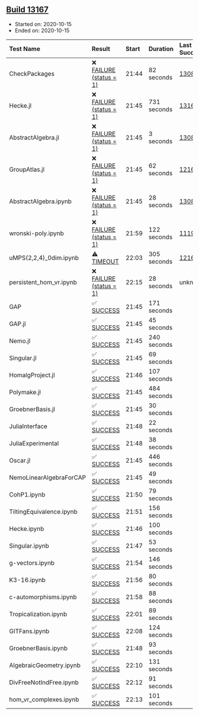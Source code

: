 ## [Build 13167](https://oscarci.mathematik.uni-kl.de/job/oscar/13167/)

* Started on: 2020-10-15
* Ended on: 2020-10-15

| Test Name    | Result | Start | Duration | Last Success | First Failure |
|:-------------|:-------|:------|:---------|:-------------|:--------------|
| CheckPackages | ❌ [FAILURE (status = 1)](https://oscarci.mathematik.uni-kl.de/job/oscar/13167/artifact/logs/build-13167/CheckPackages.log) | 21:44 | 82 seconds | [13085](https://oscarci.mathematik.uni-kl.de/job/oscar/13085/) | [13086](https://oscarci.mathematik.uni-kl.de/job/oscar/13086/) |
| Hecke.jl | ❌ [FAILURE (status = 1)](https://oscarci.mathematik.uni-kl.de/job/oscar/13167/artifact/logs/build-13167/Hecke.jl.log) | 21:45 | 731 seconds | [13166](https://oscarci.mathematik.uni-kl.de/job/oscar/13166/) | [13167](https://oscarci.mathematik.uni-kl.de/job/oscar/13167/) |
| AbstractAlgebra.jl | ❌ [FAILURE (status = 1)](https://oscarci.mathematik.uni-kl.de/job/oscar/13167/artifact/logs/build-13167/AbstractAlgebra.jl.log) | 21:45 | 3 seconds | [13085](https://oscarci.mathematik.uni-kl.de/job/oscar/13085/) | [13086](https://oscarci.mathematik.uni-kl.de/job/oscar/13086/) |
| GroupAtlas.jl | ❌ [FAILURE (status = 1)](https://oscarci.mathematik.uni-kl.de/job/oscar/13167/artifact/logs/build-13167/GroupAtlas.jl.log) | 21:45 | 62 seconds | [12167](https://oscarci.mathematik.uni-kl.de/job/oscar/12167/) | [12168](https://oscarci.mathematik.uni-kl.de/job/oscar/12168/) |
| AbstractAlgebra.ipynb | ❌ [FAILURE (status = 1)](https://oscarci.mathematik.uni-kl.de/job/oscar/13167/artifact/logs/build-13167/AbstractAlgebra.ipynb.log) | 21:45 | 28 seconds | [13085](https://oscarci.mathematik.uni-kl.de/job/oscar/13085/) | [13086](https://oscarci.mathematik.uni-kl.de/job/oscar/13086/) |
| wronski-poly.ipynb | ❌ [FAILURE (status = 1)](https://oscarci.mathematik.uni-kl.de/job/oscar/13167/artifact/logs/build-13167/wronski-poly.ipynb.log) | 21:59 | 122 seconds | [11192](https://oscarci.mathematik.uni-kl.de/job/oscar/11192/) | [11193](https://oscarci.mathematik.uni-kl.de/job/oscar/11193/) |
| uMPS(2,2,4)_0dim.ipynb | ⚠ [TIMEOUT](https://oscarci.mathematik.uni-kl.de/job/oscar/13167/artifact/logs/build-13167/uMPS-2-2-4-_0dim.ipynb.log) | 22:03 | 305 seconds | [12167](https://oscarci.mathematik.uni-kl.de/job/oscar/12167/) | [12168](https://oscarci.mathematik.uni-kl.de/job/oscar/12168/) |
| persistent_hom_vr.ipynb | ❌ [FAILURE (status = 1)](https://oscarci.mathematik.uni-kl.de/job/oscar/13167/artifact/logs/build-13167/persistent_hom_vr.ipynb.log) | 22:15 | 28 seconds | unknown | unknown |
| GAP | ✅ [SUCCESS](https://oscarci.mathematik.uni-kl.de/job/oscar/13167/artifact/logs/build-13167/GAP.log) | 21:45 | 171 seconds |  |  |
| GAP.jl | ✅ [SUCCESS](https://oscarci.mathematik.uni-kl.de/job/oscar/13167/artifact/logs/build-13167/GAP.jl.log) | 21:45 | 45 seconds |  |  |
| Nemo.jl | ✅ [SUCCESS](https://oscarci.mathematik.uni-kl.de/job/oscar/13167/artifact/logs/build-13167/Nemo.jl.log) | 21:45 | 240 seconds |  |  |
| Singular.jl | ✅ [SUCCESS](https://oscarci.mathematik.uni-kl.de/job/oscar/13167/artifact/logs/build-13167/Singular.jl.log) | 21:45 | 69 seconds |  |  |
| HomalgProject.jl | ✅ [SUCCESS](https://oscarci.mathematik.uni-kl.de/job/oscar/13167/artifact/logs/build-13167/HomalgProject.jl.log) | 21:46 | 107 seconds |  |  |
| Polymake.jl | ✅ [SUCCESS](https://oscarci.mathematik.uni-kl.de/job/oscar/13167/artifact/logs/build-13167/Polymake.jl.log) | 21:45 | 484 seconds |  |  |
| GroebnerBasis.jl | ✅ [SUCCESS](https://oscarci.mathematik.uni-kl.de/job/oscar/13167/artifact/logs/build-13167/GroebnerBasis.jl.log) | 21:45 | 30 seconds |  |  |
| JuliaInterface | ✅ [SUCCESS](https://oscarci.mathematik.uni-kl.de/job/oscar/13167/artifact/logs/build-13167/JuliaInterface.log) | 21:48 | 22 seconds |  |  |
| JuliaExperimental | ✅ [SUCCESS](https://oscarci.mathematik.uni-kl.de/job/oscar/13167/artifact/logs/build-13167/JuliaExperimental.log) | 21:48 | 38 seconds |  |  |
| Oscar.jl | ✅ [SUCCESS](https://oscarci.mathematik.uni-kl.de/job/oscar/13167/artifact/logs/build-13167/Oscar.jl.log) | 21:45 | 446 seconds |  |  |
| NemoLinearAlgebraForCAP | ✅ [SUCCESS](https://oscarci.mathematik.uni-kl.de/job/oscar/13167/artifact/logs/build-13167/NemoLinearAlgebraForCAP.log) | 21:45 | 49 seconds |  |  |
| CohP1.ipynb | ✅ [SUCCESS](https://oscarci.mathematik.uni-kl.de/job/oscar/13167/artifact/logs/build-13167/CohP1.ipynb.log) | 21:50 | 79 seconds |  |  |
| TiltingEquivalence.ipynb | ✅ [SUCCESS](https://oscarci.mathematik.uni-kl.de/job/oscar/13167/artifact/logs/build-13167/TiltingEquivalence.ipynb.log) | 21:51 | 156 seconds |  |  |
| Hecke.ipynb | ✅ [SUCCESS](https://oscarci.mathematik.uni-kl.de/job/oscar/13167/artifact/logs/build-13167/Hecke.ipynb.log) | 21:46 | 100 seconds |  |  |
| Singular.ipynb | ✅ [SUCCESS](https://oscarci.mathematik.uni-kl.de/job/oscar/13167/artifact/logs/build-13167/Singular.ipynb.log) | 21:47 | 53 seconds |  |  |
| g-vectors.ipynb | ✅ [SUCCESS](https://oscarci.mathematik.uni-kl.de/job/oscar/13167/artifact/logs/build-13167/g-vectors.ipynb.log) | 21:54 | 146 seconds |  |  |
| K3-16.ipynb | ✅ [SUCCESS](https://oscarci.mathematik.uni-kl.de/job/oscar/13167/artifact/logs/build-13167/K3-16.ipynb.log) | 21:56 | 80 seconds |  |  |
| c-automorphisms.ipynb | ✅ [SUCCESS](https://oscarci.mathematik.uni-kl.de/job/oscar/13167/artifact/logs/build-13167/c-automorphisms.ipynb.log) | 21:58 | 88 seconds |  |  |
| Tropicalization.ipynb | ✅ [SUCCESS](https://oscarci.mathematik.uni-kl.de/job/oscar/13167/artifact/logs/build-13167/Tropicalization.ipynb.log) | 22:01 | 89 seconds |  |  |
| GITFans.ipynb | ✅ [SUCCESS](https://oscarci.mathematik.uni-kl.de/job/oscar/13167/artifact/logs/build-13167/GITFans.ipynb.log) | 22:08 | 124 seconds |  |  |
| GroebnerBasis.ipynb | ✅ [SUCCESS](https://oscarci.mathematik.uni-kl.de/job/oscar/13167/artifact/logs/build-13167/GroebnerBasis.ipynb.log) | 21:48 | 93 seconds |  |  |
| AlgebraicGeometry.ipynb | ✅ [SUCCESS](https://oscarci.mathematik.uni-kl.de/job/oscar/13167/artifact/logs/build-13167/AlgebraicGeometry.ipynb.log) | 22:10 | 131 seconds |  |  |
| DivFreeNotIndFree.ipynb | ✅ [SUCCESS](https://oscarci.mathematik.uni-kl.de/job/oscar/13167/artifact/logs/build-13167/DivFreeNotIndFree.ipynb.log) | 22:12 | 91 seconds |  |  |
| hom_vr_complexes.ipynb | ✅ [SUCCESS](https://oscarci.mathematik.uni-kl.de/job/oscar/13167/artifact/logs/build-13167/hom_vr_complexes.ipynb.log) | 22:13 | 101 seconds |  |  |
